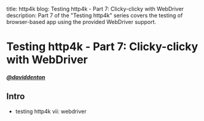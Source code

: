 title: http4k blog: Testing http4k - Part 7: Clicky-clicky with WebDriver
description: Part 7 of the "Testing http4k" series covers the testing of browser-based app using the provided WebDriver support.

# Testing http4k - Part 7: Clicky-clicky with WebDriver

##### [@daviddenton][github] 

## Intro
- testing http4k vii: webdriver

[github]: http://github.com/daviddenton
[http4k]: https://http4k.org
